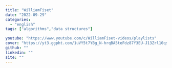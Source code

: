 ```yaml
---
title: "WilliamFiset"
date: "2022-09-29"
categories:
  - "english"
tags: ["algorithms","data structures"]

youtube: "https://www.youtube.com/c/WilliamFiset-videos/playlists"
cover: "https://yt3.ggpht.com/1uVY5t7YBg_N-hrqBA5teFdz87Y3EU-J13Zrl10qsc_u0JfFML6cKNmYV2mzovJF9lXxrSNHwQ=s176-c-k-c0x00ffffff-no-rj"
github: ""
linkedin: ""
site: ""
---
```





